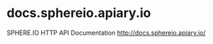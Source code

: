 docs.sphereio.apiary.io
=======================

SPHERE.IO HTTP API Documentation http://docs.sphereio.apiary.io/
